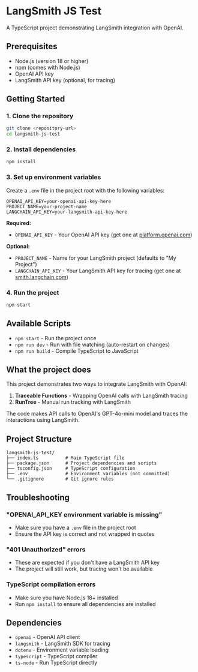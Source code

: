 # LangSmith JS Test

A TypeScript project demonstrating LangSmith integration with OpenAI.

## Prerequisites

- Node.js (version 18 or higher)
- npm (comes with Node.js)
- OpenAI API key
- LangSmith API key (optional, for tracing)

## Getting Started

### 1. Clone the repository

```bash
git clone <repository-url>
cd langsmith-js-test
```

### 2. Install dependencies

```bash
npm install
```

### 3. Set up environment variables

Create a `.env` file in the project root with the following variables:

```env
OPENAI_API_KEY=your-openai-api-key-here
PROJECT_NAME=your-project-name
LANGCHAIN_API_KEY=your-langsmith-api-key-here
```

**Required:**
- `OPENAI_API_KEY` - Your OpenAI API key (get one at [platform.openai.com](https://platform.openai.com))

**Optional:**
- `PROJECT_NAME` - Name for your LangSmith project (defaults to "My Project")
- `LANGCHAIN_API_KEY` - Your LangSmith API key for tracing (get one at [smith.langchain.com](https://smith.langchain.com))

### 4. Run the project

```bash
npm start
```

## Available Scripts

- `npm start` - Run the project once
- `npm run dev` - Run with file watching (auto-restart on changes)
- `npm run build` - Compile TypeScript to JavaScript

## What the project does

This project demonstrates two ways to integrate LangSmith with OpenAI:

1. **Traceable Functions** - Wrapping OpenAI calls with LangSmith tracing
2. **RunTree** - Manual run tracking with LangSmith

The code makes API calls to OpenAI's GPT-4o-mini model and traces the interactions using LangSmith.

## Project Structure

```
langsmith-js-test/
├── index.ts          # Main TypeScript file
├── package.json      # Project dependencies and scripts
├── tsconfig.json     # TypeScript configuration
├── .env              # Environment variables (not committed)
└── .gitignore        # Git ignore rules
```

## Troubleshooting

### "OPENAI_API_KEY environment variable is missing"
- Make sure you have a `.env` file in the project root
- Ensure the API key is correct and not wrapped in quotes

### "401 Unauthorized" errors
- These are expected if you don't have a LangSmith API key
- The project will still work, but tracing won't be available

### TypeScript compilation errors
- Make sure you have Node.js 18+ installed
- Run `npm install` to ensure all dependencies are installed

## Dependencies

- `openai` - OpenAI API client
- `langsmith` - LangSmith SDK for tracing
- `dotenv` - Environment variable loading
- `typescript` - TypeScript compiler
- `ts-node` - Run TypeScript directly 